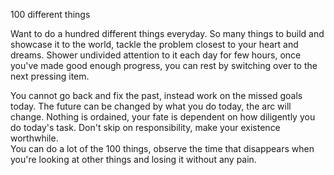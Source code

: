 100 different things

Want to do a hundred different things everyday. 
So many things to build and showcase it to the world,  tackle the problem closest to your heart and dreams.  Shower undivided attention to it each day for few hours,  once you've made good enough progress,  you can rest by switching over to the next pressing item. 

You cannot go back and fix the past,  instead work on the missed goals today.  The future can be changed by what you do today,  the arc will change.  Nothing is ordained,  your fate is dependent on how diligently you do today's task.  Don't skip on responsibility,  make your existence worthwhile.  
You can do a lot of the 100 things,  observe the time that disappears when you're looking at other things and losing it without any pain.  